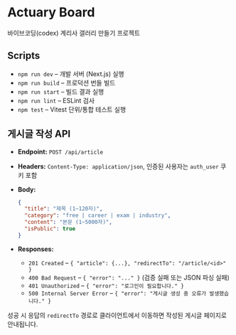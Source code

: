 # Actuary Board

바이브코딩(codex) 계리사 갤러리 만들기 프로젝트

## Scripts

- `npm run dev` – 개발 서버 (Next.js) 실행
- `npm run build` – 프로덕션 번들 빌드
- `npm run start` – 빌드 결과 실행
- `npm run lint` – ESLint 검사
- `npm test` – Vitest 단위/통합 테스트 실행

## 게시글 작성 API

- **Endpoint:** `POST /api/article`
- **Headers:** `Content-Type: application/json`, 인증된 사용자는 `auth_user` 쿠키 포함
- **Body:**

  ```json
  {
    "title": "제목 (1~120자)",
    "category": "free | career | exam | industry",
    "content": "본문 (1~5000자)",
    "isPublic": true
  }
  ```

- **Responses:**
  - `201 Created` – `{ "article": {...}, "redirectTo": "/article/<id>" }`
  - `400 Bad Request` – `{ "error": "..." }` (검증 실패 또는 JSON 파싱 실패)
  - `401 Unauthorized` – `{ "error": "로그인이 필요합니다." }`
  - `500 Internal Server Error` – `{ "error": "게시글 생성 중 오류가 발생했습니다." }`

성공 시 응답의 `redirectTo` 경로로 클라이언트에서 이동하면 작성된 게시글 페이지로 안내됩니다.
